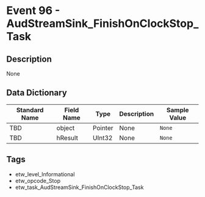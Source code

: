# Event 96 - AudStreamSink_FinishOnClockStop_Task

## Description
None

## Data Dictionary
|Standard Name|Field Name|Type|Description|Sample Value|
|---|---|---|---|---|
|TBD|object|Pointer|None|`None`|
|TBD|hResult|UInt32|None|`None`|

## Tags
* etw_level_Informational
* etw_opcode_Stop
* etw_task_AudStreamSink_FinishOnClockStop_Task